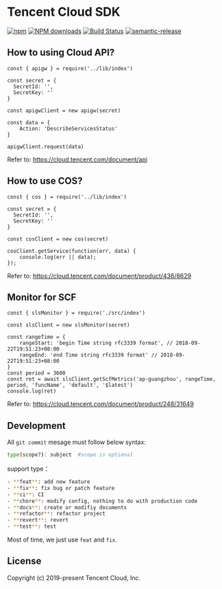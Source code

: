 # Tencent Cloud SDK

[![npm](https://img.shields.io/npm/v/tencent-cloud-sdk)](http://www.npmtrends.com/tencent-cloud-sdk)
[![NPM downloads](http://img.shields.io/npm/dm/tencent-cloud-sdk.svg?style=flat-square)](http://www.npmtrends.com/tencent-cloud-sdk)
[![Build Status](https://travis-ci.com/serverless-tencent/tencent-cloud-sdk.svg?branch=master)](https://travis-ci.com/serverless-tencent/tencent-cloud-sdk)
[![semantic-release](https://img.shields.io/badge/%20%20%F0%9F%93%A6%F0%9F%9A%80-semantic--release-e10079.svg)](https://github.com/semantic-release/semantic-release)

## How to using Cloud API?

```
const { apigw } = require('../lib/index')

const secret = {
  SecretId: '',
  SecretKey: ''
}

const apigwClient = new apigw(secret)

const data = {
    Action: 'DescribeServicesStatus'
}

apigwClient.request(data)

```

Refer to: https://cloud.tencent.com/document/api

## How to use COS?

```
const { cos } = require('../lib/index')

const secret = {
  SecretId: '',
  SecretKey: ''
}

const cosClient = new cos(secret)

cosClient.getService(function(err, data) {
    console.log(err || data);
});
```

Refer to: https://cloud.tencent.com/document/product/436/8629

## Monitor for SCF

```
const { slsMonitor } = require('./src/index')

const slsClient = new slsMonitor(secret)

const rangeTime = {
    rangeStart: 'begin Time string rfc3339 format', // 2018-09-22T19:51:23+08:00
    rangeEnd: 'end Time string rfc3339 format' // 2018-09-22T19:51:23+08:00
}
const period = 3600
const ret = await slsClient.getScfMetrics('ap-guangzhou', rangeTime, period, 'funcName', 'default', '$latest')
console.log(ret)
```

Refer to: https://cloud.tencent.com/document/product/248/31649

## Development

All `git commit` mesage must follow below syntax:

```bash
type(scope?): subject  #scope is optional
```

support type：

```bash
- **feat**: add new feature
- **fix**: fix bug or patch feature
- **ci**: CI
- **chore**: modify config, nothing to do with production code
- **docs**: create or modifiy documents
- **refactor**: refactor project
- **revert**: revert
- **test**: test
```

Most of time, we just use `feat` and `fix`.

## License

Copyright (c) 2019-present Tencent Cloud, Inc.
